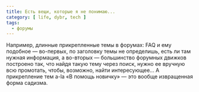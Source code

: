 ```yaml
---
title: Есть вещи, которые я не понимаю...
category: [ life, dybr, tech ]
tags:
  - форумы
---
```

Например, длинные прикрепленные темы в форумах: FAQ и ему подобное — во-первых, по заголовку темы не определишь,
есть ли там нужная информация, а во-вторых — большинство форумных движков построено так, что найдя такую тему через
поиск, нужно ее вручную всю промотать, чтобы, возможно, найти интересующее... А прикрепление тем a-la «В помощь
новичку» — это вообще извращенная форма садизма.
